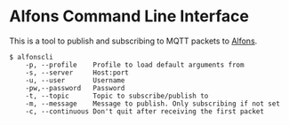 # Alfons Command Line Interface

This is a tool to publish and subscribing to MQTT packets to [Alfons](https://github.com/ntoonio/Alfons).

	$ alfonscli
		-p, --profile    Profile to load default arguments from
		-s, --server     Host:port
		-u, --user       Username
		-pw,--password   Password
		-t, --topic      Topic to subscribe/publish to
		-m, --message    Message to publish. Only subscribing if not set
		-c, --continuous Don't quit after receiving the first packet
